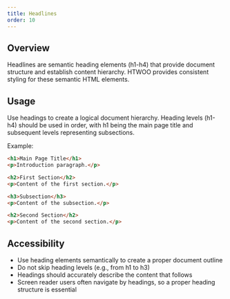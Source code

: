 ```yaml
---
title: Headlines
order: 10
---
```


## Overview
Headlines are semantic heading elements (h1-h4) that provide document structure and establish content hierarchy. HTWOO provides consistent styling for these semantic HTML elements.

## Usage
Use headings to create a logical document hierarchy. Heading levels (h1-h4) should be used in order, with h1 being the main page title and subsequent levels representing subsections.

Example:
```html
<h1>Main Page Title</h1>
<p>Introduction paragraph.</p>

<h2>First Section</h2>
<p>Content of the first section.</p>

<h3>Subsection</h3>
<p>Content of the subsection.</p>

<h2>Second Section</h2>
<p>Content of the second section.</p>
```

## Accessibility

- Use heading elements semantically to create a proper document outline
- Do not skip heading levels (e.g., from h1 to h3)
- Headings should accurately describe the content that follows
- Screen reader users often navigate by headings, so a proper heading structure is essential
